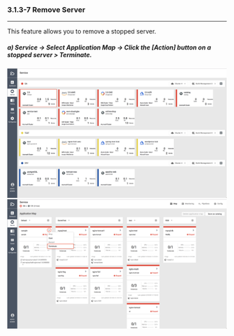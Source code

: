 ### 3.1.3-7 Remove Server

---

This feature allows you to remove a stopped server.

##### a\) Service → Select Application Map → Click the [Action] button on a stopped server > Terminate. 
![](/assets/EN/2.5/3.1.3-7_1.png)
![](/assets/EN/2.5/3.1.3-7_2.png)



